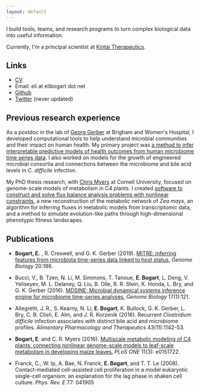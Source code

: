 ```yaml
---
layout: default
---
```


I build tools, teams, and research programs to turn complex biological data into useful information.

Currently, I'm a principal scientist at [Kintai Therapeutics](http://kintaitx.com).

## Links

* [CV](eli_bogart_cv.pdf)
* Email: eli at elibogart dot net
* [Github](http://github.com/ebogart)
* [Twitter](http://twitter.com/eli_bogart) (never updated)

## Previous research experience

As a postdoc in the lab of [Georg
Gerber](http://gerber.bwh.harvard.edu) at Brigham and Women's
Hospital, I developed computational tools to help understand microbial
communities and their impact on human health.  My primary project was
[a method to infer interpretable predictive models of health outcomes
from human microbiome time series
data](http://github.com/gerberlab/mitre). I also worked on models
for the growth of engineered microbial consortia and connections
between the microbiome and bile acid levels in _C. difficile_
infection.

My PhD thesis research, with [Chris
Myers](http://cbsu.tc.cornell.edu/staff/myers/) at Cornell University,
focused on genome-scale models of metabolism in C4 plants. I created
[software to construct and solve flux balance analysis problems with
nonlinear constraints](http://github.com/ebogart/fluxtools), a new
reconstruction of the metabolic network of _Zea mays_, an algorithm
for inferring fluxes in metabolic models from transcriptomic data, and
a method to simulate evolution-like paths through high-dimensional
phenotypic fitness landscapes.

## Publications
* __Bogart, E.__ , R. Creswell, and G. K. Gerber (2019). [MITRE: inferring features from microbiota time-series data linked to host status.](https://genomebiology.biomedcentral.com/articles/10.1186/s13059-019-1788-y) _Genome Biology_ 20:186.

* Bucci, V., B. Tzen, N. Li, M. Simmons, T. Tanoue, __E. Bogart__,
L. Deng, V. Yeliseyev, M. L. Delaney, Q. Liu, B. Olle, R. R. Stein,
K. Honda, L. Bry, and G. K. Gerber (2016). [MDSINE: Microbial
dynamical systems inference engine for microbiome time-series
analyses.](http://genomebiology.biomedcentral.com/articles/10.1186/s13059-016-0980-6)
_Genome Biology_ 17(1):121.

* Allegretti, J. R., S. Kearny, N. Li, __E. Bogart__, K. Bullock,
G. K. Gerber, L. Bry, C. B. Clish, E. Alm, and J. R. Korzenik (2016).
Recurrent _Clostridium difficile_ infection associates with distinct
bile acid and microbiome profiles. _Alimentary Pharmacology and
Therapeutics_ 43(11):1142-53.

* __Bogart, E__. and C. R. Myers (2016). [Multiscale metabolic
modeling of C4 plants: connecting nonlinear genome-scale models to
leaf-scale metabolism in developing maize
leaves.](http://journals.plos.org/plosone/article?id=10.1371/journal.pone.0151722)
_PLoS ONE_ 11(3): e0151722.

* Franck, C., W. Ip, A. Bae, N. Franck, __E. Bogart__, and T. T. Le
(2008). Contact-mediated cell-assisted cell proliferation in a model
eukaryotic single-cell organism: an explanation for the lag phase in
shaken cell culture.  _Phys. Rev. E_ 77: 041905



